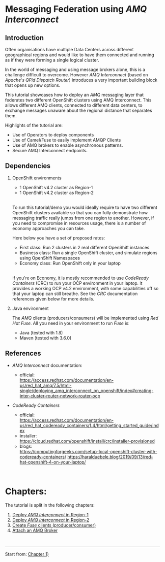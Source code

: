 # Messaging Federation using *AMQ Interconnect*


## Introduction

Often organisations have multiple Data Centers across different geographical regions and would like to have them connected and running as if they were forming a single logical cluster.

In the world of messaging and using message brokers alone, this is a challenge difficult to overcome. However *AMQ Interconnect* (based on *Apache's QPid Dispatch Router*) introduces a very important building block that opens up new options.

This tutorial showcases how to deploy an *AMQ* messaging layer that federates two different OpenShift clusters using AMQ Interconnect. This allows different AMQ clients, connected to different data centers, to exchange messages unaware about the regional distance that separates them. 

Highlights of the tutorial are:

- Use of Operators to deploy components
- Use of Camel/Fuse to easily implement AMQP Clients
- Use of AMQ brokers to enable asynchronous patterns.
- Secure AMQ Interconnect endpoints.

## Dependencies

1. OpenShift environments

	- 1 OpenShift v4.2 cluster as Region-1
	- 1 OpenShift v4.2 cluster as Region-2
	<br/>
	
	To run this tutorial/demo you would ideally require to have two different OpenShift clusters available so that you can fully demonstrate how messaging traffic really jumps from one region to another. However, if you need to compromise in resources usage, there is a number of economy approaches you can take.

	Here below you have a set of proposed rates:

	- First class: Run 2 clusters in 2 real different OpenShift instances
	- Business class: Run a single OpenShift cluster, and simulate regions using OpenShift Namespaces
	- Economy class: Run OpenShift only in your laptop
	<br/>

	If you're on Economy, it is mostly recommended to use *CodeReady Containers* (CRC) to run your OCP environment in your laptop. It provides a working OCP v4.2 environment, with some capabilities off so that your laptop can still breathe. See the *CRC* documentation references given below for more details.

2. Java environment

	The *AMQ* clients (producers/consumers) will be implemented using *Red Hat Fuse*. All you need in your environment to run *Fuse* is:

	- Java (tested with 1.8)
	- Maven (tested with 3.6.0) 


## References

 - *AMQ Interconnect* documentation:
	 - official: \
   		https://access.redhat.com/documentation/en-us/red_hat_amq/7.5/html-single/deploying_amq_interconnect_on_openshift/index#creating-inter-cluster-router-network-router-ocp

 - *CodeReady Containers*
	 - official: \
	 		https://access.redhat.com/documentation/en-us/red_hat_codeready_containers/1.4/html/getting_started_guide/index
	 - installer: \
	 		https://cloud.redhat.com/openshift/install/crc/installer-provisioned
	 - blogs: \
	 		https://computingforgeeks.com/setup-local-openshift-cluster-with-codeready-containers/
	 		https://haralduebele.blog/2019/09/13/red-hat-openshift-4-on-your-laptop/


</br>

# Chapters:




The tutorial is split in the following chapters: 

1. [Deploy *AMQ Interconnect* in Region-1](./docs/chapter1.md)
1. [Deploy *AMQ Interconnect* in Region-2](./docs/chapter2.md)
1. [Create *Fuse* clients (producer/consumer)](./docs/chapter3.md)
1. [Attach an AMQ Broker](./docs/chapter4.md)


</br>

---

Start from:  [Chapter 1)](./docs/chapter1.md)

